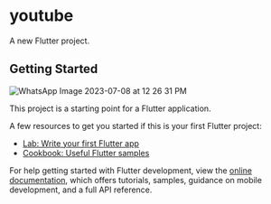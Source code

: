 # youtube

A new Flutter project.

## Getting Started

![WhatsApp Image 2023-07-08 at 12 26 31 PM](https://github.com/MuhammadAligithub7/Youtube-Ui-Clone/assets/90595554/aae4f025-b7ad-475a-9635-d48f2ff96177)

This project is a starting point for a Flutter application.

A few resources to get you started if this is your first Flutter project:

- [Lab: Write your first Flutter app](https://docs.flutter.dev/get-started/codelab)
- [Cookbook: Useful Flutter samples](https://docs.flutter.dev/cookbook)

For help getting started with Flutter development, view the
[online documentation](https://docs.flutter.dev/), which offers tutorials,
samples, guidance on mobile development, and a full API reference.
